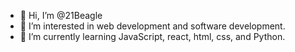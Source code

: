- 👋 Hi, I’m @21Beagle
- 👀 I’m interested in web development and software development. 
- 🌱 I’m currently learning JavaScript, react, html, css, and Python. 


<!---
21Beagle/21Beagle is a ✨ special ✨ repository because its `README.md` (this file) appears on your GitHub profile.
You can click the Preview link to take a look at your changes.
--->
